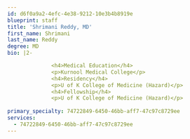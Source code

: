 ```yaml
---
id: d6f0a9a2-4efc-4e38-9212-10e3b4b8919e
blueprint: staff
title: 'Shrimani Reddy, MD'
first_name: Shrimani
last_name: Reddy
degree: MD
bio: |2-

              <h4>Medical Education</h4>
              <p>Kurnool Medical College</p>
              <h4>Residency</h4>
              <p>U of K College of Medicine (Hazard)</p>
              <h4>Fellowship</h4>
              <p>U of K College of Medicine (Hazard)</p>
          
primary_specialty: 74722849-6450-46bb-aff7-47c97c8729ee
services:
  - 74722849-6450-46bb-aff7-47c97c8729ee
---
```

